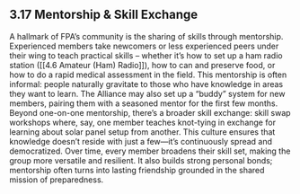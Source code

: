 ## 3.17 Mentorship & Skill Exchange

A hallmark of FPA’s community is the sharing of skills through mentorship. Experienced members take newcomers or less experienced peers under their wing to teach practical skills – whether it’s how to set up a ham radio station ([[4.6 Amateur (Ham) Radio]]), how to can and preserve food, or how to do a rapid medical assessment in the field. This mentorship is often informal: people naturally gravitate to those who have knowledge in areas they want to learn. The Alliance may also set up a “buddy” system for new members, pairing them with a seasoned mentor for the first few months. Beyond one-on-one mentorship, there’s a broader skill exchange: skill swap workshops where, say, one member teaches knot-tying in exchange for learning about solar panel setup from another. This culture ensures that knowledge doesn’t reside with just a few—it’s continuously spread and democratized. Over time, every member broadens their skill set, making the group more versatile and resilient. It also builds strong personal bonds; mentorship often turns into lasting friendship grounded in the shared mission of preparedness.
